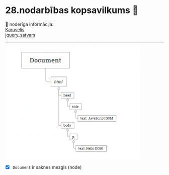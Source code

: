 # 28.nodarbības kopsavilkums :pushpin:

:link: noderīga informācija:  
[Karuselis](https://www.codewithrandom.com/2022/08/12/simple-javascript-carousel-how-to-create-a-carousel-using-css-js/)  
[jquery_satvars](https://learn.jquery.com/about-jquery/how-jquery-works/)

----------------------------
![koks](https://github.com/zazturbo/Mans_JS/blob/29a5e34cab428e5e96f87b5959cf6bd0fa96fec9/images/koks.png)  

- [x] `Document` ir saknes mezgls (node)
